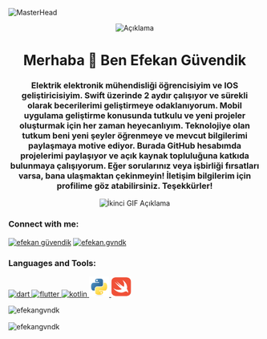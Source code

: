 ![MasterHead](https://www.iprotechs.com/wp-content/uploads/2023/03/Artboard-1234X.png)
<p align="center">
  <img src="https://media.giphy.com/media/AKjT5kDZMK4wsPXJPk/giphy.gif" alt="Açıklama">
</p>
<h1 align="center">Merhaba 👋 Ben Efekan Güvendik</h1>
<h3 align="center">Elektrik elektronik mühendisliği öğrencisiyim ve IOS geliştiricisiyim. Swift üzerinde 2 aydır çalışıyor ve sürekli olarak becerilerimi geliştirmeye odaklanıyorum. Mobil uygulama geliştirme konusunda tutkulu ve yeni projeler oluşturmak için her zaman heyecanlıyım. Teknolojiye olan tutkum beni yeni şeyler öğrenmeye ve mevcut bilgilerimi paylaşmaya motive ediyor. Burada GitHub hesabımda projelerimi paylaşıyor ve açık kaynak topluluğuna katkıda bulunmaya çalışıyorum. Eğer sorularınız veya işbirliği fırsatları varsa, bana ulaşmaktan çekinmeyin! İletişim bilgilerim için profilime göz atabilirsiniz. Teşekkürler!</h3>
<p align="center">
  <img src="https://media.giphy.com/media/v1.Y2lkPTc5MGI3NjExNm8wN2g4ZzFhdWJkeHp1bHMzMjlxYmN2aGVtYnZhbnN4NWx2c2lxYyZlcD12MV9pbnRlcm5hbF9naWZfYnlfaWQmY3Q9cw/oxLRigwko76xhJm4uQ/giphy.gif" alt="İkinci GIF Açıklama">
</p>

<h3 align="left">Connect with me:</h3>
<p align="left">
<a href="https://linkedin.com/in/efekan güvendik" target="blank"><img align="center" src="https://raw.githubusercontent.com/rahuldkjain/github-profile-readme-generator/master/src/images/icons/Social/linked-in-alt.svg" alt="efekan güvendik" height="30" width="40" /></a>
<a href="https://instagram.com/efekan.gvndk" target="blank"><img align="center" src="https://raw.githubusercontent.com/rahuldkjain/github-profile-readme-generator/master/src/images/icons/Social/instagram.svg" alt="efekan.gvndk" height="30" width="40" /></a>
</p>

<h3 align="left">Languages and Tools:</h3>
<p align="left"> <a href="https://dart.dev" target="_blank" rel="noreferrer"> <img src="https://www.vectorlogo.zone/logos/dartlang/dartlang-icon.svg" alt="dart" width="40" height="40"/> </a> <a href="https://flutter.dev" target="_blank" rel="noreferrer"> <img src="https://www.vectorlogo.zone/logos/flutterio/flutterio-icon.svg" alt="flutter" width="40" height="40"/> </a> <a href="https://kotlinlang.org" target="_blank" rel="noreferrer"> <img src="https://www.vectorlogo.zone/logos/kotlinlang/kotlinlang-icon.svg" alt="kotlin" width="40" height="40"/> </a> <a href="https://www.python.org" target="_blank" rel="noreferrer"> <img src="https://raw.githubusercontent.com/devicons/devicon/master/icons/python/python-original.svg" alt="python" width="40" height="40"/> </a> <a href="https://developer.apple.com/swift/" target="_blank" rel="noreferrer"> <img src="https://raw.githubusercontent.com/devicons/devicon/master/icons/swift/swift-original.svg" alt="swift" width="40" height="40"/> </a> </p>

<p><img align="center" src="https://github-readme-stats.vercel.app/api/top-langs?username=efekangvndk&show_icons=true&locale=en&layout=compact" alt="efekangvndk" /></p>

<p><img align="center" src="https://github-readme-streak-stats.herokuapp.com/?user=efekangvndk&" alt="efekangvndk" /></p>


